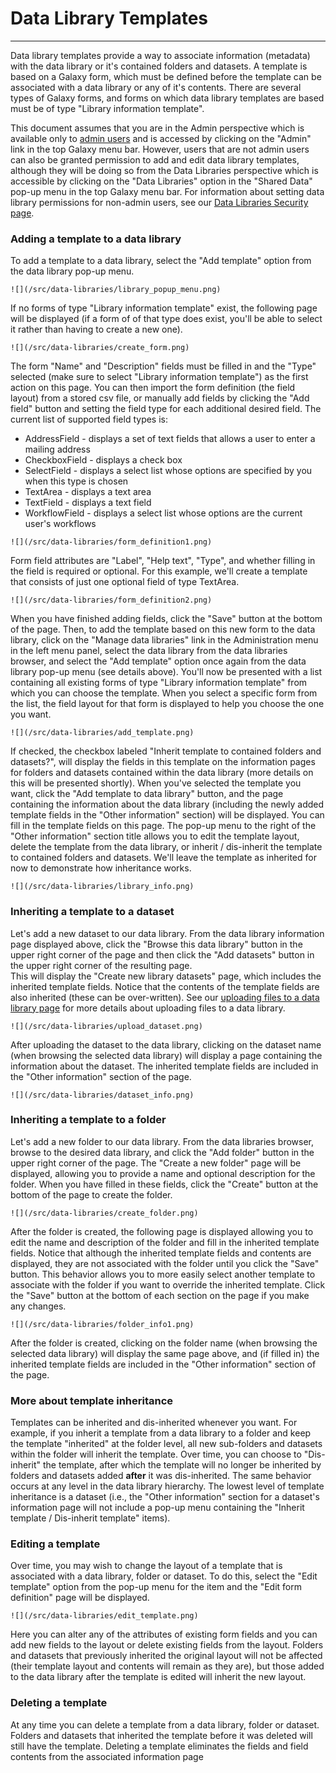 # Data Library Templates

----

Data library templates provide a way to associate information (metadata) with the data library or it's contained folders and datasets.  A template
is based on a Galaxy form, which must be defined before the template can be associated with a data library or any of it's contents.  There
are several types of Galaxy forms, and forms on which data library templates are based must be of type "Library information template".

This document assumes that you are in the Admin perspective which is available only to [admin users](/admin/) 
and is accessed by clicking on the "Admin" link in the top Galaxy menu bar.  However, users that are not admin users can also be granted 
permission to add and edit data library templates, although they will be doing so from the Data Libraries perspective which is accessible
by clicking on the "Data Libraries" option in the "Shared Data" pop-up menu in the top Galaxy menu bar.  For information about setting data 
library permissions for non-admin users, see our [Data Libraries Security page](/src/admin/data-libraries/LibrarySecurity/index.md).

### Adding a template to a data library

To add a template to a data library, select the "Add template" option from the data library pop-up menu.

`![](/src/data-libraries/library_popup_menu.png)`

If no forms of type "Library information template" exist, the following page will be displayed (if a form of of that type does exist, you'll
be able to select it rather than having to create a new one).

`![](/src/data-libraries/create_form.png)`

The form "Name" and "Description" fields must be filled in and the "Type" selected (make sure to select "Library information template") as
the first action on this page.  You can then import the form definition (the field layout) from a stored csv file, or manually add fields by
clicking the "Add field" button and setting the field type for each additional desired field.  The current list of supported field types is:

* AddressField - displays a set of text fields that allows a user to enter a mailing address 
* CheckboxField - displays a check box
* SelectField - displays a select list whose options are specified by you when this type is chosen
* TextArea - displays a text area
* TextField - displays a text field
* WorkflowField - displays a select list whose options are the current user's workflows

`![](/src/data-libraries/form_definition1.png)`

Form field attributes are "Label", "Help text", "Type", and whether filling in the field is required or optional.  For this example, we'll 
create a template that consists of just one optional field of type TextArea.

`![](/src/data-libraries/form_definition2.png)`

When you have finished adding fields, click the "Save" button at the bottom of the page.  Then, to add the template based on this new form to
the data library, click on the "Manage data libraries" link in the Administration menu in the left menu panel, select the data library from the
data libraries browser, and select the "Add template" option once again from the data library pop-up menu (see details above).  You'll now
be presented with a list containing all existing forms of type "Library information template" from which you can choose the template.  When 
you select a specific form from the list, the field layout for that form is displayed to help you choose the one you want.

`![](/src/data-libraries/add_template.png)`

If checked, the checkbox labeled "Inherit template to contained folders and datasets?", will display the fields in this template on the
information pages for folders and datasets contained within the data library (more details on this will be presented shortly).  When you've
selected the template you want, click the "Add template to data library" button, and the page containing the information about the data
library (including the newly added template fields in the "Other information" section) will be displayed.  You can fill in the template 
fields on this page.  The pop-up menu to the right of the "Other information" section title allows you to edit the template layout, delete
the template from the data library, or inherit / dis-inherit the template to contained folders and datasets.  We'll leave the template as
inherited for now to demonstrate how inheritance works.

`![](/src/data-libraries/library_info.png)`

### Inheriting a template to a dataset

Let's add a new dataset to our data library.  From the data library information page displayed above, click the "Browse this data library"
button in the upper right corner of the page and then click the "Add datasets" button in the upper right corner of the resulting page.  
This will display the "Create new library datasets" page, which includes the inherited template fields.  Notice that the contents of the
template fields are also inherited (these can be over-written).  See our [uploading files to a data library page](/src/admin/data-libraries/uploading-library-files/index.md) 
for more details about uploading files to a data library.

`![](/src/data-libraries/upload_dataset.png)`

After uploading the dataset to the data library, clicking on the dataset name (when browsing the selected data library) will display a page 
containing the information about the dataset.  The inherited template fields are included in the "Other information" section of
the page.

`![](/src/data-libraries/dataset_info.png)`

### Inheriting a template to a folder

Let's add a new folder to our data library.  From the data libraries browser, browse to the desired data library, and click the "Add folder" 
button in the upper right corner of the page.  The "Create a new folder" page will be displayed, allowing you to provide a name and optional
description for the folder.  When you have filled in these fields, click the "Create" button at the bottom of the page to create the folder.

`![](/src/data-libraries/create_folder.png)`

After the folder is created, the following page is displayed allowing you to edit the name and description of the folder and fill in the
inherited template fields.  Notice that although the inherited template fields and contents are displayed, they are not associated with the
folder until you click the "Save" button.  This behavior allows you to more easily select another template to associate with the folder if
you want to override the inherited template.  Click the "Save" button at the bottom of each section on the page if you make any changes.

`![](/src/data-libraries/folder_info1.png)`

After the folder is created, clicking on the folder name (when browsing the selected data library) will display the same page above, and 
(if filled in) the inherited template fields are included in the "Other information" section of the page.

### More about template inheritance

Templates can be inherited and dis-inherited whenever you want.  For example, if you inherit a template from a data library to a folder and
keep the template "inherited" at the folder level, all new sub-folders and datasets within the folder will inherit the template.  Over time,
you can choose to "Dis-inherit" the template, after which the template will no longer be inherited by folders and datasets added **after** it
was dis-inherited.  The same behavior occurs at any level in the data library hierarchy.  The lowest level of template inheritance is a dataset 
(i.e., the "Other information" section for a dataset's information page will not include a pop-up menu containing the 
"Inherit template / Dis-inherit template" items).

### Editing a template

Over time, you may wish to change the layout of a template that is associated with a data library, folder or dataset.  To do this, select the
"Edit template" option from the pop-up menu for the item and the "Edit form definition" page will be displayed.

`![](/src/data-libraries/edit_template.png)`

Here you can alter any of the attributes of existing form fields and you can add new fields to the layout or delete existing fields from 
the layout.  Folders and datasets that previously inherited the original layout will not be affected (their template layout and contents will
remain as they are), but those added to the data library after the template is edited will inherit the new layout.

### Deleting a template

At any time you can delete a template from a data library, folder or dataset.  Folders and datasets that inherited the template before it
was deleted will still have the template.  Deleting a template eliminates the fields and field contents from the associated information page
